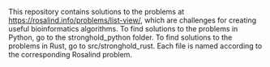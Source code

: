 This repository contains solutions to the problems at https://rosalind.info/problems/list-view/, which are challenges for creating useful bioinformatics algorithms. To find solutions to the problems in Python, go to the stronghold_python folder. To find solutions to the problems in Rust, go to src/stronghold_rust. Each file is named according to the corresponding Rosalind problem.
